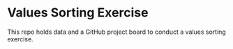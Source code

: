 # Values Sorting Exercise

This repo holds data and a GitHub project board to conduct a values sorting exercise. 
